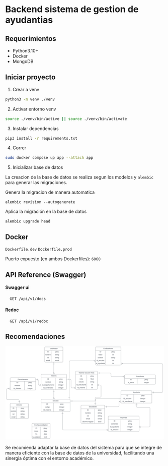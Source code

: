 # Backend sistema de gestion de ayudantias

## Requerimientos

-   Python3.10+
-   Docker
-   MongoDB

## Iniciar proyecto

1. Crear a venv

```bash
python3 -m venv ./venv
```

2. Activar entorno venv

```bash
source ./venv/bin/active || source ./venv/bin/activate
```

3. Instalar dependencias

```bash
pip3 install -r requirements.txt
```

4. Correr

```bash
sudo docker compose up app --attach app
```

5. Inicializar base de datos

La creacion de la base de datos se realiza segun los modelos y `alembic` para generar las migraciones.

Genera la migracion de manera automatica

```
alembic revision --autogenerate
```

Aplica la migración en la base de datos

```
alembic upgrade head
```

## Docker

`Dockerfile.dev`
`Dockerfile.prod`

Puerto expuesto (en ambos Dockerfiles): `6060`

## API Reference (Swagger)

#### Swagger ui

```
  GET /api/v1/docs
```

#### Redoc

```
  GET /api/v1/redoc
```

## Recomendaciones

![Modelo de Base de Datos](BD.png)

Se recomienda adaptar la base de datos del sistema para que se integre de manera eficiente con la base de datos de la universidad, facilitando una sinergia óptima con el entorno académico.
